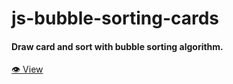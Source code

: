 # js-bubble-sorting-cards
#### Draw card and sort with bubble sorting algorithm.
[👁️ View](https://gabasaura.github.io/js-bubble-sorting-cards/)

